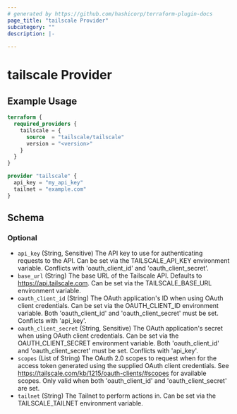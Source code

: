 ```yaml
---
# generated by https://github.com/hashicorp/terraform-plugin-docs
page_title: "tailscale Provider"
subcategory: ""
description: |-
  
---
```


# tailscale Provider



## Example Usage

```terraform
terraform {
  required_providers {
    tailscale = {
      source  = "tailscale/tailscale"
      version = "<version>"
    }
  }
}

provider "tailscale" {
  api_key = "my_api_key"
  tailnet = "example.com"
}
```

<!-- schema generated by tfplugindocs -->
## Schema

### Optional

- `api_key` (String, Sensitive) The API key to use for authenticating requests to the API. Can be set via the TAILSCALE_API_KEY environment variable. Conflicts with 'oauth_client_id' and 'oauth_client_secret'.
- `base_url` (String) The base URL of the Tailscale API. Defaults to https://api.tailscale.com. Can be set via the TAILSCALE_BASE_URL environment variable.
- `oauth_client_id` (String) The OAuth application's ID when using OAuth client credentials. Can be set via the OAUTH_CLIENT_ID environment variable. Both 'oauth_client_id' and 'oauth_client_secret' must be set. Conflicts with 'api_key'.
- `oauth_client_secret` (String, Sensitive) The OAuth application's secret when using OAuth client credentials. Can be set via the OAUTH_CLIENT_SECRET environment variable. Both 'oauth_client_id' and 'oauth_client_secret' must be set. Conflicts with 'api_key'.
- `scopes` (List of String) The OAuth 2.0 scopes to request when for the access token generated using the supplied OAuth client credentials. See https://tailscale.com/kb/1215/oauth-clients/#scopes for available scopes. Only valid when both 'oauth_client_id' and 'oauth_client_secret' are set.
- `tailnet` (String) The Tailnet to perform actions in. Can be set via the TAILSCALE_TAILNET environment variable.
